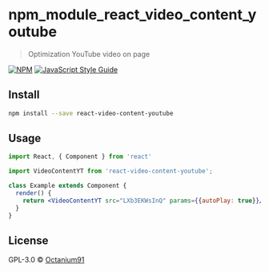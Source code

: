 # npm_module_react_video_content_youtube

> Optimization YouTube video on page

[![NPM](https://img.shields.io/npm/v/react-video-content-youtube.svg)](https://www.npmjs.com/package/react-video-content-youtube) [![JavaScript Style Guide](https://img.shields.io/badge/code_style-standard-brightgreen.svg)](https://standardjs.com)

## Install

```bash
npm install --save react-video-content-youtube
```

## Usage

```jsx
import React, { Component } from 'react'

import VideoContentYT from 'react-video-content-youtube';

class Example extends Component {
  render() {
    return <VideoContentYT src="LXb3EKWsInQ" params={{autoPlay: true}}/>
  }
}
```

## License

GPL-3.0 © [Octanium91](https://github.com/Octanium91)
